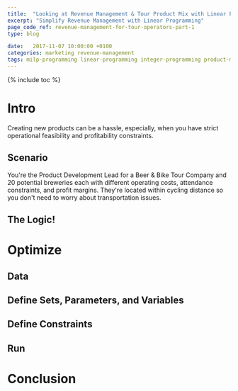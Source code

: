 ```yaml
---
title:  "Looking at Revenue Management & Tour Product Mix with Linear Programming"
excerpt: "Simplify Revenue Management with Linear Programming"
page_code_ref: revenue-management-for-tour-operators-part-1
type: blog

date:   2017-11-07 10:00:00 +0100
categories: marketing revenue-management
tags: milp-programming linear-programming integer-programming product-mix product-feasibility ampl revenue-management marketing
---
```


{% include toc %}

# Intro
Creating new products can be a hassle, especially,
when you have strict operational feasibility and profitability constraints.

## Scenario
You're the Product Development Lead for a Beer & Bike Tour
Company and 20 potential breweries each with different
operating costs, attendance constraints, and profit margins.
They're located within cycling distance so you don't need
to worry about transportation issues.

## The Logic!

# Optimize

## Data

## Define Sets, Parameters, and Variables

## Define Constraints

## Run

# Conclusion